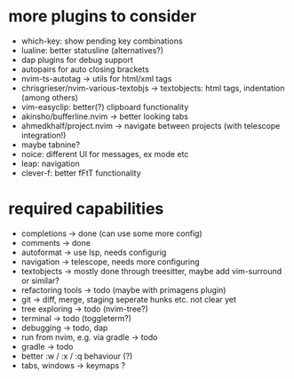 # more plugins to consider

- which-key: show pending key combinations
- lualine: better statusline (alternatives?)
- dap plugins for debug support
- autopairs for auto closing brackets
- nvim-ts-autotag -> utils for html/xml tags
- chrisgrieser/nvim-various-textobjs -> textobjects: html tags, indentation (among others)
- vim-easyclip: better(?) clipboard functionality
- akinsho/bufferline.nvim -> better looking tabs
- ahmedkhalf/project.nvim -> navigate between projects (with telescope integration!)
- maybe tabnine?
- noice: different UI for messages, ex mode etc
- leap: navigation
- clever-f: better fFtT functionality


# required capabilities
- completions -> done (can use some more config)
- comments -> done
- autoformat -> use lsp, needs configurig
- navigation -> telescope, needs more configuring
- textobjects -> mostly done through treesitter, maybe add vim-surround or similar?
- refactoring tools -> todo (maybe with primagens plugin)
- git -> diff, merge, staging seperate hunks etc. not clear yet
- tree exploring -> todo (nvim-tree?)
- terminal -> todo (toggleterm?)
- debugging -> todo, dap
- run from nvim, e.g. via gradle -> todo
- gradle -> todo
- better :w / :x / :q behaviour (?)
- tabs, windows -> keymaps ?


